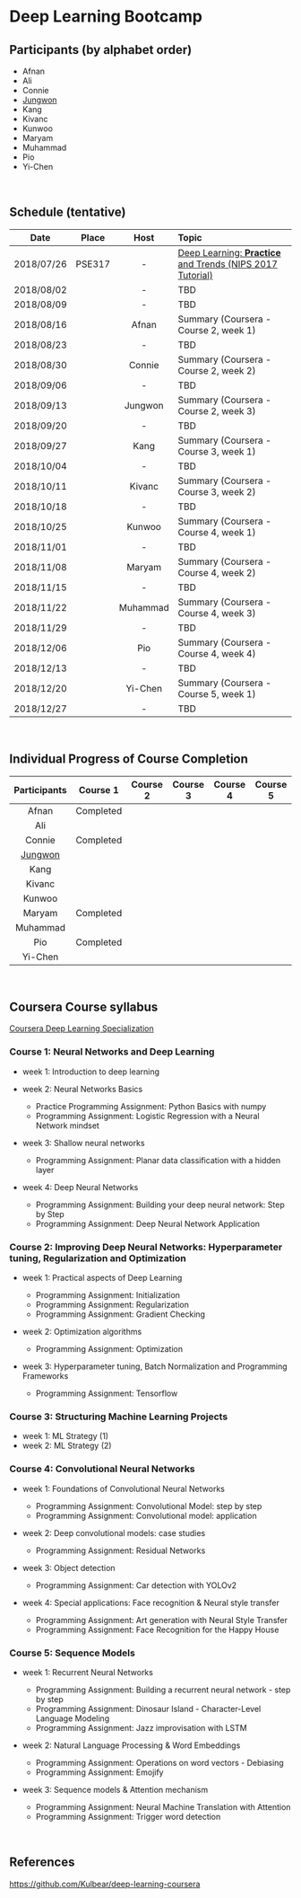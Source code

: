 # Deep Learning Bootcamp


## Participants (by alphabet order)
- Afnan
- Ali
- Connie
- [Jungwon](https://github.com/jungwonkang/study_coursera_deep_learning/)
- Kang
- Kivanc
- Kunwoo
- Maryam
- Muhammad
- Pio
- Yi-Chen
<br/>


## Schedule (tentative)
| Date       | Place      | Host           | Topic                                                                                                             |
|:----------:|:----------:|:--------------:|:------------------------------------------------------------------------------------------------------------------|
| 2018/07/26 | PSE317     | -              | [Deep Learning: **Practice** and Trends (NIPS 2017 Tutorial)](https://youtu.be/YJnddoa8sHk)                       |
| 2018/08/02 |            | -              | TBD                                                                                                               |
| 2018/08/09 |            | -              | TBD                                                                                                               |
| 2018/08/16 |            | Afnan          | Summary (Coursera - Course 2, week 1)                                                                             |
| 2018/08/23 |            | -              | TBD                                                                                                               |
| 2018/08/30 |            | Connie         | Summary (Coursera - Course 2, week 2)                                                                             |
| 2018/09/06 |            | -              | TBD                                                                                                               |
| 2018/09/13 |            | Jungwon        | Summary (Coursera - Course 2, week 3)                                                                             |
| 2018/09/20 |            | -              | TBD                                                                                                               |
| 2018/09/27 |            | Kang           | Summary (Coursera - Course 3, week 1)                                                                             |
| 2018/10/04 |            | -              | TBD                                                                                                               |
| 2018/10/11 |            | Kivanc         | Summary (Coursera - Course 3, week 2)                                                                             |
| 2018/10/18 |            | -              | TBD                                                                                                               |
| 2018/10/25 |            | Kunwoo         | Summary (Coursera - Course 4, week 1)                                                                             |
| 2018/11/01 |            | -              | TBD                                                                                                               |
| 2018/11/08 |            | Maryam         | Summary (Coursera - Course 4, week 2)                                                                             |
| 2018/11/15 |            | -              | TBD                                                                                                               |
| 2018/11/22 |            | Muhammad       | Summary (Coursera - Course 4, week 3)                                                                             |
| 2018/11/29 |            | -              | TBD                                                                                                               |
| 2018/12/06 |            | Pio            | Summary (Coursera - Course 4, week 4)                                                                             |
| 2018/12/13 |            | -              | TBD                                                                                                               |
| 2018/12/20 |            | Yi-Chen        | Summary (Coursera - Course 5, week 1)                                                                             |
| 2018/12/27 |            | -              | TBD                                                                                                               |
<br/>


## Individual Progress of Course Completion
| Participants                                                             | Course 1  | Course 2  | Course 3  | Course 4  | Course 5  |
|:------------------------------------------------------------------------:|:---------:|:---------:|:---------:|:---------:|:---------:|
| Afnan                                                                    | Completed |           |           |           |           |
| Ali                                                                      |           |           |           |           |           |
| Connie                                                                   | Completed |           |           |           |           |
| [Jungwon](https://github.com/jungwonkang/study_coursera_deep_learning/)  |           |           |           |           |           |
| Kang                                                                     |           |           |           |           |           |
| Kivanc                                                                   |           |           |           |           |           |
| Kunwoo                                                                   |           |           |           |           |           |
| Maryam                                                                   | Completed |           |           |           |           |
| Muhammad                                                                 |           |           |           |           |           |
| Pio                                                                      | Completed |           |           |           |           |
| Yi-Chen                                                                  |           |           |           |           |           |
<br/>


## Coursera Course syllabus
[Coursera Deep Learning Specialization](https://www.coursera.org/specializations/deep-learning)

### Course 1: Neural Networks and Deep Learning
- week 1: Introduction to deep learning
- week 2: Neural Networks Basics
  - Practice Programming Assignment: Python Basics with numpy
  - Programming Assignment: Logistic Regression with a Neural Network mindset
    
- week 3: Shallow neural networks
  - Programming Assignment: Planar data classification with a hidden layer

- week 4: Deep Neural Networks
  - Programming Assignment: Building your deep neural network: Step by Step
  - Programming Assignment: Deep Neural Network Application

### Course 2: Improving Deep Neural Networks: Hyperparameter tuning, Regularization and Optimization
- week 1: Practical aspects of Deep Learning
  - Programming Assignment: Initialization
  - Programming Assignment: Regularization
  - Programming Assignment: Gradient Checking

- week 2: Optimization algorithms
  - Programming Assignment: Optimization

- week 3: Hyperparameter tuning, Batch Normalization and Programming Frameworks
  - Programming Assignment: Tensorflow

### Course 3: Structuring Machine Learning Projects
- week 1: ML Strategy (1)
- week 2: ML Strategy (2)

### Course 4: Convolutional Neural Networks
- week 1: Foundations of Convolutional Neural Networks
  - Programming Assignment: Convolutional Model: step by step
  - Programming Assignment: Convolutional model: application

- week 2: Deep convolutional models: case studies
  - Programming Assignment: Residual Networks

- week 3: Object detection
  - Programming Assignment: Car detection with YOLOv2

- week 4: Special applications: Face recognition & Neural style transfer
  - Programming Assignment: Art generation with Neural Style Transfer
  - Programming Assignment: Face Recognition for the Happy House

### Course 5: Sequence Models
- week 1: Recurrent Neural Networks
  - Programming Assignment: Building a recurrent neural network - step by step
  - Programming Assignment: Dinosaur Island - Character-Level Language Modeling
  - Programming Assignment: Jazz improvisation with LSTM

- week 2: Natural Language Processing & Word Embeddings
  - Programming Assignment: Operations on word vectors - Debiasing
  - Programming Assignment: Emojify

- week 3: Sequence models & Attention mechanism
  - Programming Assignment: Neural Machine Translation with Attention
  - Programming Assignment: Trigger word detection
<br/>

## References
https://github.com/Kulbear/deep-learning-coursera


